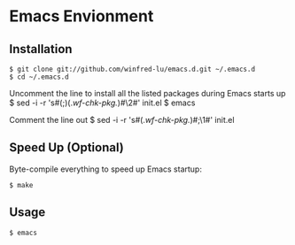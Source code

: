 Emacs Envionment
=============

Installation
-----------

	$ git clone git://github.com/winfred-lu/emacs.d.git ~/.emacs.d
	$ cd ~/.emacs.d

Uncomment the line to install all the listed packages during Emacs starts up
	$ sed -i -r 's#(;)(.*wf-chk-pkg.*)#\2#' init.el
	$ emacs

Comment the line out
	$ sed -i -r 's#(.*wf-chk-pkg.*)#;\1#' init.el

Speed Up (Optional)
-----------

Byte-compile everything to speed up Emacs startup:

	$ make

Usage
-----------

	$ emacs
